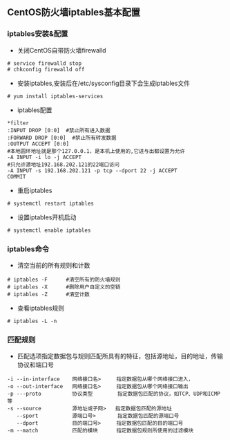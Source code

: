 ## CentOS防火墙iptables基本配置
### iptables安装&配置
- 关闭CentOS自带防火墙firewalld
```
# service firewalld stop
# chkconfig firewalld off
```
- 安装iptables,安装后在/etc/sysconfig目录下会生成iptables文件
```
# yum install iptables-services
```
- iptables配置
```
*filter
:INPUT DROP [0:0]  #禁止所有进入数据
:FORWARD DROP [0:0]  #禁止所有转发数据
:OUTPUT ACCEPT [0:0]
#本地圆环地址就是那个127.0.0.1，是本机上使用的,它进与出都设置为允许
-A INPUT -i lo -j ACCEPT
#只允许源地址192.168.202.121的22端口访问
-A INPUT -s 192.168.202.121 -p tcp --dport 22 -j ACCEPT
COMMIT
```
- 重启iptables
```
# systemctl restart iptables
```

- 设置iptables开机启动
```
# systemctl enable iptables
```

### iptables命令
- 清空当前的所有规则和计数
```
# iptables -F      #清空所有的防火墙规则
# iptables -X      #删除用户自定义的空链
# iptables -Z      #清空计数
```
- 查看iptables规则
```
# iptables -L -n
```

### 匹配规则
- 匹配选项指定数据包与规则匹配所具有的特征，包括源地址，目的地址，传输协议和端口号
```
-i --in-interface    网络接口名>     指定数据包从哪个网络接口进入，
-o --out-interface   网络接口名>     指定数据包从哪个网络接口输出
-p ---proto          协议类型        指定数据包匹配的协议，如TCP、UDP和ICMP等
-s --source          源地址或子网>   指定数据包匹配的源地址
   --sport           源端口号>       指定数据包匹配的源端口号
   --dport           目的端口号>     指定数据包匹配的目的端口号
-m --match           匹配的模块      指定数据包规则所使用的过滤模块
```

